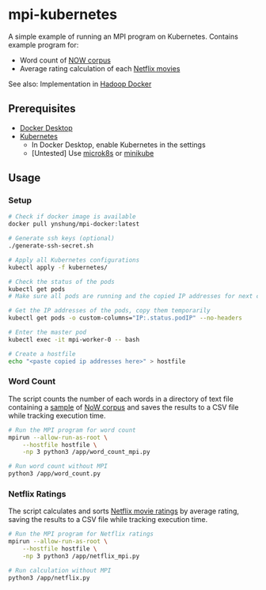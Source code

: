 # mpi-kubernetes

A simple example of running an MPI program on Kubernetes. Contains example program for:
* Word count of [NOW corpus](https://www.english-corpora.org/now/)
* Average rating calculation of each [Netflix movies](https://www.kaggle.com/datasets/rishitjavia/netflix-movie-rating-dataset/data)

See also: Implementation in [Hadoop Docker](https://github.com/ynshung/hadoop-docker)

## Prerequisites
- [Docker Desktop](https://docs.docker.com/get-docker/)
- [Kubernetes](https://kubernetes.io/)
  - In Docker Desktop, enable Kubernetes in the settings
  - [Untested] Use [microk8s](https://microk8s.io/) or [minikube](https://minikube.sigs.k8s.io/docs/)

## Usage

### Setup

```bash
# Check if docker image is available
docker pull ynshung/mpi-docker:latest

# Generate ssh keys (optional)
./generate-ssh-secret.sh

# Apply all Kubernetes configurations
kubectl apply -f kubernetes/

# Check the status of the pods
kubectl get pods
# Make sure all pods are running and the copied IP addresses for next command are only from mpi-workers-N

# Get the IP addresses of the pods, copy them temporarily
kubectl get pods -o custom-columns="IP:.status.podIP" --no-headers

# Enter the master pod
kubectl exec -it mpi-worker-0 -- bash

# Create a hostfile
echo "<paste copied ip addresses here>" > hostfile
```

### Word Count
The script counts the number of each words in a directory of text file containing a [sample](https://www.corpusdata.org/formats.asp) of [NoW corpus](https://www.english-corpora.org/now/) and saves the results to a CSV file while tracking execution time.

```bash
# Run the MPI program for word count
mpirun --allow-run-as-root \
    --hostfile hostfile \
    -np 3 python3 /app/word_count_mpi.py

# Run word count without MPI
python3 /app/word_count.py
```

### Netflix Ratings
The script calculates and sorts [Netflix movie ratings](https://www.kaggle.com/datasets/rishitjavia/netflix-movie-rating-dataset/data) by average rating, saving the results to a CSV file while tracking execution time.

```bash
# Run the MPI program for Netflix ratings
mpirun --allow-run-as-root \
    --hostfile hostfile \
    -np 3 python3 /app/netflix_mpi.py

# Run calculation without MPI
python3 /app/netflix.py
```
